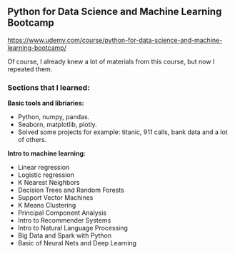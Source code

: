 ## Python for Data Science and Machine Learning Bootcamp
https://www.udemy.com/course/python-for-data-science-and-machine-learning-bootcamp/

Of course, I already knew a lot of materials from this course, but now I repeated them.

### Sections that I learned: 
**Basic tools and libriaries:**
- Python, numpy, pandas.
- Seaborn, matplotlib, plotly.
- Solved some projects for example: titanic, 911 calls, bank data and a lot of others.

**Intro to machine learning:**
- Linear regression
- Logistic regression
- K Nearest Neighbors
- Decision Trees and Random Forests
- Support Vector Machines
- K Means Clustering
- Principal Component Analysis
- Intro to Recommender Systems
- Intro to Natural Language Processing
- Big Data and Spark with Python
- Basic of Neural Nets and Deep Learning

